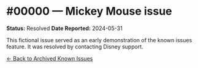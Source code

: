 # #00000 — Mickey Mouse issue

**Status:** Resolved
**Date Reported:** 2024-05-31

This fictional issue served as an early demonstration of the known issues feature. It was resolved by contacting Disney support.

[← Back to Archived Known Issues](../../archived-known-issues.md)
